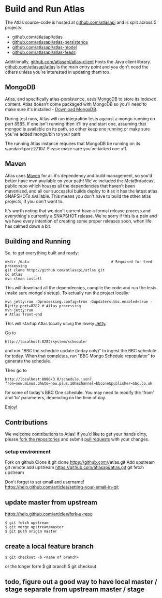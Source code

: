 Build and Run Atlas
===================

The Atlas source-code is hosted at [github.com/atlasapi](http://github.com/atlasapi) and is split across 5 projects:

* [github.com/atlasapi/atlas](http://github.com/atlasapi/atlas)
* [github.com/atlasapi/atlas-persistence](http://github.com/atlasapi/atlas-persistence)
* [github.com/atlasapi/atlas-model](http://github.com/atlasapi/atlas-model)
* [github.com/atlasapi/atlas-feeds](http://github.com/atlasapi/atlas-feeds)

Additionally, [github.com/atlasapi/atlas-client](http://github.com/atlasapi/atlas-client) hosts the Java client library. [github.com/atlasapi/atlas](http://github.com/atlasapi/atlas) is the main entry point and you don't need the others unless you're interested in updating them too.

## MongoDB

Atlas, and specifically atlas-persistence, uses [MongoDB](http://www.mongodb.org/) to store its indexed content. Atlas doesn't come packaged with MongoDB so you'll need to make sure it's installed - [Download MongoDB](http://www.mongodb.org/downloads).

During test runs, Atlas will run integration tests against a mongo running on port 8585. If one isn't running then it'll try and start one, assuming that mongod is available on its path, so either keep one running or make sure you've added mongo/bin to your path.

The running Atlas instance requires that MongoDB be running on its standard port:27107. Please make sure you've kicked one off.

## Maven

Atlas uses [Maven](http://maven.apache.org/) for all it's dependency and build management, so you'd better have mvn available on your path! We've included the MetaBroadcast public repo which houses all the dependencies that haven't been mavenised, and all our successful builds deploy to it so it has the latest atlas SNAPSHOTs available. This means you don't have to build the other atlas projects, if you don't want to.

It's worth noting that we don't current have a formal release process and everything's currently a SNAPSHOT release. We're sorry if this is a pain and we have every intention of creating some proper releases soon, when life has calmed down a bit.

## Building and Running

So, to get everything built and ready:

    mkdir /data                                      # Required for feed processing
    git clone http://github.com/atlasapi/atlas.git
    cd atlas
    mvn clean install
    
This will download all the dependencies, compile the code and run the tests (make sure mongo's setup). To actually run the project locally:

    mvn jetty:run -Dprocessing.config=true -Dupdaters.bbc.enabled=true -Djetty.port=8282 # Atlas processing
    mvn jetty:run                                                                        # Atlas front-end
    
This will startup Atlas locally using the lovely [Jetty](http://jetty.codehaus.org/jetty/).

Go to

    http://localhost:8282/system/scheduler

and run "BBC Ion schedule update (today only)" to ingest the BBC schedule for today. When that completes, run "BBC Mongo Schedule repopulator" to generate the schedule. 

Then go to

    http://localhost:8080/3.0/schedule.json?from=now.minus.3h&to=now.plus.10h&channel=bbcone&publisher=bbc.co.uk 

for some of today's BBC One schedule. You may need to modify the 'from' and 'to' parameters, depending on the time of day.

Enjoy!

## Contributions

We welcome contributions to Atlas! If you'd like to get your hands dirty, please [fork the repositories](https://help.github.com/articles/fork-a-repo) and submit [pull requests](https://help.github.com/articles/using-pull-requests) with your changes. 

### setup environment

Fork on github
Clone it
 git clone https://github.com/<yourname>/atlas.git
Add upstream
 git remote add upstream https://github.com/atlasapi/atlas.git
 git fetch upstream

Don't forget to set email and username! https://help.github.com/articles/setting-your-email-in-git

## update master from upstream

https://help.github.com/articles/fork-a-repo

    $ git fetch upstream
    $ git merge upstream/master
    $ git push origin master

## create a local feature branch

    $ git checkout -b <name of branch>
or the longer form
    $ git branch <name of branch>
    $ git checkout <name of branch>

## todo, figure out a good way to have local master / stage separate from upstream master / stage

